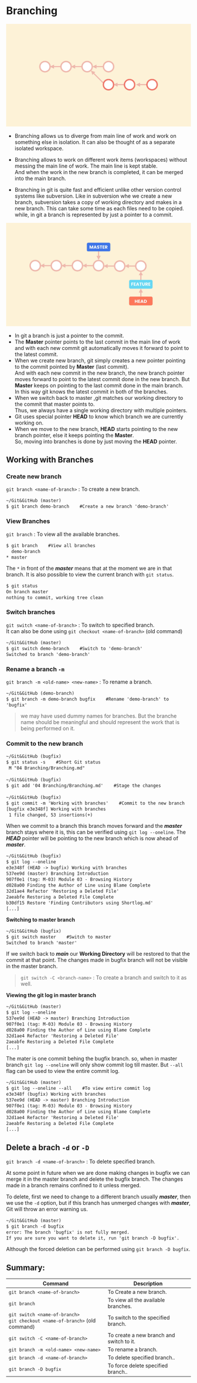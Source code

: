 # Branching

![](./images/Screenshot1.png)
- Branching allows us to diverge from main line of work and work on something else in isolation.
It can also be thought of as a separate isolated workspace.

- Branching allows to work on different work items (workspaces) without messing the main line of work. The main line is kept stable.
<br> And when the work in the new branch is completed, it can be merged into the main branch.

- Branching in git is quite fast and efficient unlike other version control systems like subversion.
Like in subversion whe we create a new branch, subversion takes a copy of working directory and makes in a new branch. This can take some time as each files need to be copied.<br>
while, in git a branch is represented by just a pointer to a commit.


![](./images/Screenshot2.png)
- In git a branch is just a pointer to the commit. 
- The **Master** pointer points to the last commit in the main line of work and with each new commit git automatically moves it forward to
point to the latest commit.
- When we create new branch, git simply creates a new pointer pointing to the commit pointed by **Master** (last commit).
<br>And with each new commit in the new branch, the new branch pointer moves forward to point to the latest commit done in the new branch. But **Master** keeps on pointing to the last commit done in the main branch.<br>
In this way git knows the latest commit in both of the branches.
- When we switch back to master ,git matches our working directory to the commit that master points to. </br>
Thus, we always have a single working directory with multiple pointers.
- Git uses special pointer **HEAD** to know which branch we are currently working on.
- When we move to the new branch, **HEAD** starts pointing to the new branch pointer, else it keeps pointing the **Master**.<br>
So, moving into branches is done by just moving the **HEAD** pointer.


## Working with Branches

### Create new branch

`git branch <name-of-branch>` : To create a new branch.

```shell
~/Git&GitHub (master)
$ git branch demo-branch    #Create a new branch 'demo-branch'
```

### View Branches

`git branch` : To view all the available branches.

```shell
$ git branch    #View all branches
  demo-branch
* master
```

The `*` in front of the **_master_** means that at the moment we are in that branch. 
It is also possible to view the current branch with `git status`.

```shell
$ git status
On branch master
nothing to commit, working tree clean
```

### Switch branches

`git switch <name-of-branch>` : To switch to specified branch. <br>
It can also be done using `git checkout <name-of-branch>` (old command)

```shell
~/Git&GitHub (master)
$ git switch demo-branch    #Switch to 'demo-branch'
Switched to branch 'demo-branch'
```

### Rename a branch `-m`

`git branch -m <old-name> <new-name>` : To rename a branch.

```shell
~/Git&GitHub (demo-branch)
$ git branch -m demo-branch bugfix    #Rename 'demo-branch' to 'bugfix'
```

> we may have used dummy names for branches. But the branche name should be meaningful and should represent the work that is being performed on it.

### Commit to the new branch

```shell
~/Git&GitHub (bugfix)
$ git status -s    #Short Git status
 M "04 Branching/Branching.md"

~/Git&GitHub (bugfix)
$ git add '04 Branching/Branching.md'    #Stage the changes

~/Git&GitHub (bugfix)
$ git commit -m 'Working with branches'    #Commit to the new branch
[bugfix e3e348f] Working with branches
 1 file changed, 53 insertions(+)

```

When we commit to a branch this branch moves forward and the **_master_** branch stays where it is, this can be verified using `git log --oneline`. The **_HEAD_** pointer will be pointing to the new branch which is now ahead of **_master_**.

```shell
~/Git&GitHub (bugfix)
$ git log --oneline
e3e348f (HEAD -> bugfix) Working with branches
537ee9d (master) Branching Introduction
907f0e1 (tag: M-03) Module 03 - Browsing History
d028a00 Finding the Author of Line using Blame Complete
32d1ae4 Refactor 'Restoring a Deleted File'
2aeabfe Restoring a Deleted File Complete
b30df15 Restore 'Finding Contributors using Shortlog.md'
[...]
```
**Switching to master branch**
```shell
~/Git&GitHub (bugfix)
$ git switch master    #Switch to master
Switched to branch 'master'
```
If we switch back to **_main_** our **Working Directory** will be restored to that the commit at that point. The changes made in bugfix branch will not be visible in the master branch.

> `git switch -C <branch-name>` : To create a branch and switch to it as well.

**Viewing the git log in master branch**
```shell
~/Git&GitHub (master)
$ git log --oneline
537ee9d (HEAD -> master) Branching Introduction
907f0e1 (tag: M-03) Module 03 - Browsing History
d028a00 Finding the Author of Line using Blame Complete
32d1ae4 Refactor 'Restoring a Deleted File'
2aeabfe Restoring a Deleted File Complete
[...]
```
The mater is one commit behing the bugfix branch. so, when in master branch `git log --oneline` will only show commit log till master. But `--all` flag can be used to view the entire commit log.

```shell
~/Git&GitHub (master)
$ git log --oneline --all    #To view entire commit log
e3e348f (bugfix) Working with branches
537ee9d (HEAD -> master) Branching Introduction
907f0e1 (tag: M-03) Module 03 - Browsing History
d028a00 Finding the Author of Line using Blame Complete
32d1ae4 Refactor 'Restoring a Deleted File'
2aeabfe Restoring a Deleted File Complete
[...]
```

## Delete a brach `-d` or `-D`

`git branch -d <name-of-branch>` : To delete specified branch.

At some point in future when we are done making changes in bugfix we can merge it in the master branch and delete the bugfix branch.
The changes made in a branch remains confined to it unless merged.

To delete, first we need to change to a different branch usually ***master***, then we use the `-d` option, but if this branch has unmerged changes with ***master***, Git will throw an error warning us.

```shell
~/Git&GitHub (master)
$ git branch -d bugfix
error: The branch 'bugfix' is not fully merged.
If you are sure you want to delete it, run 'git branch -D bugfix'.
```

Although the forced deletion can be performed using `git branch -D bugfix`.

## Summary:

| Command                                                                           | Description                                 |
|-----------------------------------------------------------------------------------|---------------------------------------------|
| `git branch <name-of-branch>`                                                     | To Create a new branch.                     |
| `git branch`                                                                      | To view all the available branches.         |
| `git switch <name-of-branch>` <br>`git checkout <name-of-branch>` (old command)   | To switch to the specified branch.          |
| `git switch -C <name-of-branch>`                                                  | To create a new branch and switch to it.    |
| `git branch -m <old-name> <new-name>`                                             | To rename a branch.                         |
| `git branch -d <name-of-branch>`                                                  | To delete specified branch..                |
| `git branch -D bugfix`                                                            | To force delete specified branch..          |